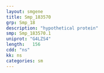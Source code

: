 ```yaml
---
layout: smgene
title: Smp_183570
grp: Smp_18
description: "hypothetical protein"
smp: Smp_183570.1
uniprot: "G4LZS4"
length:   156
cdd: "ns"
kk: ns
categories: sm
---
```

